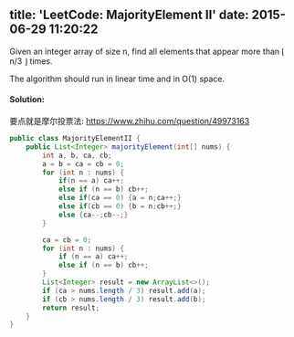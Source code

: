 title: 'LeetCode: MajorityElement II'
date: 2015-06-29 11:20:22
---
 Given an integer array of size n, find all elements that appear more than ⌊ n/3 ⌋ times.

The algorithm should run in linear time and in O(1) space.

#### Solution:
要点就是摩尔投票法: https://www.zhihu.com/question/49973163 

```java
public class MajorityElementII {
    public List<Integer> majorityElement(int[] nums) {
        int a, b, ca, cb;
        a = b = ca = cb = 0;
        for (int n : nums) {
            if(n == a) ca++;
            else if (n == b) cb++;
            else if(ca == 0) {a = n;ca++;}
            else if(cb == 0) {b = n;cb++;}
            else {ca--;cb--;}
        }

        ca = cb = 0;
        for (int n : nums) {
            if (n == a) ca++;
            else if (n == b) cb++;
        }
        List<Integer> result = new ArrayList<>();
        if (ca > nums.length / 3) result.add(a);
        if (cb > nums.length / 3) result.add(b);
        return result;
    }
}
```
